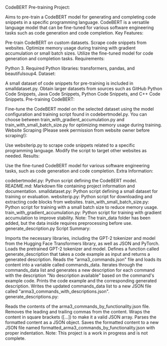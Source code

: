 CodeBERT Pre-training Project:

Aims to pre-train a CodeBERT model for generating and completing code snippets in a specific programming language.
CodeBERT is a versatile language model that can be fine-tuned for various software engineering tasks such as code generation and code completion.
Key Features:

Pre-train CodeBERT on custom datasets.
Scrape code snippets from websites.
Optimize memory usage during training with gradient accumulation or small batch sizes.
Utilize the fine-tuned model for code generation and completion tasks.
Requirements:

Python 3.
Required Python libraries: transformers, pandas, and beautifulsoup4.
Dataset:

A small dataset of code snippets for pre-training is included in smalldataset.py.
Obtain larger datasets from sources such as GitHub Python Code Snippets, Java Code Snippets, Python Code Snippets, and C++ Code Snippets.
Pre-training CodeBERT:

Fine-tune the CodeBERT model on the selected dataset using the model configuration and training script found in codebertmodel.py.
You can choose between train_with_gradient_accumulation.py and train_with_small_batch_size.py for optimizing memory usage during training.
Website Scraping (Please seek permission from website owner before scraping!):

Use websiterip.py to scrape code snippets related to a specific programming language.
Modify the script to target other websites as needed.
Results:

Use the fine-tuned CodeBERT model for various software engineering tasks, such as code generation and code completion.
Extra Information:

codebertmodel.py: Python script defining the CodeBERT model.
README.md: Markdown file containing project information and documentation.
smalldataset.py: Python script defining a small dataset for training or evaluation.
websiterip.py: Python script for downloading and extracting code blocks from websites.
train_with_small_batch_size.py: Python script for training with a small batch size to reduce memory usage.
train_with_gradient_accumulation.py: Python script for training with gradient accumulation to improve stability.
Note: The train_data folder has been added, but the data inside requires preprocessing before use.
generate_description.py Script Summary:

Imports the necessary libraries, including the GPT-2 tokenizer and model from the Hugging Face Transformers library, as well as JSON and PyTorch.
Loads the pretrained GPT-2 tokenizer and model.
Defines a function called generate_description that takes a code example as input and returns a generated description.
Reads the "arma3_commands.json" file and loads its content into a variable called commands_data.
Iterates through the commands_data list and generates a new description for each command with the description "No description available" based on the command's example code.
Prints the code example and the corresponding generated description.
Writes the updated commands_data list to a new JSON file called "arma3_commands_with_descriptions.json".
generate_descriptions.py:

Reads the contents of the arma3_commands_by_functionality.json file.
Removes the leading and trailing commas from the content.
Wraps the content in square brackets ([...]) to make it a valid JSON array.
Parses the formatted content as a JSON object.
Saves the formatted content to a new JSON file named formatted_arma3_commands_by_functionality.json with proper indentation.
Note: This project is a work in progress and is not complete.
